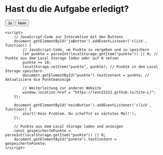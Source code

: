 <html lang="de">
<head>
    <meta charset="UTF-8">
    <meta name="viewport" content="width=device-width, initial-scale=1.0">
    <title>Fragene</title>
</head>
<body>
    <h1>Hast du die Aufgabe erledigt?</h1>
    <button id="jaButton">Ja</button>
    <button id="neinButton">Nein</button>

    <script>
        // JavaScript-Code zur Interaktion mit den Buttons
        document.getElementById('jaButton').addEventListener('click', function() {
            // JavaScript-Code, um Punkte zu vergeben und zu speichern
            let punkte = parseInt(localStorage.getItem("punkte")) || 0; // Punkte aus dem Local Storage laden oder auf 0 setzen
            punkte += 10;
            localStorage.setItem("punkte", punkte); // Punkte in den Local Storage speichern
            document.getElementById("punkte").textContent = punkte; // Aktualisiere die Punkteanzeige

            // Weiterleitung zur anderen Website
            window.location.href = "https://leon22221.github.io/Site-L/";
        });

        document.getElementById('neinButton').addEventListener('click', function() {
            alert('Kein Problem. Du schaffst es nächstes Mal!');
        });

        // Punkte aus dem Local Storage laden und anzeigen
        const gespeichertePunkte = parseInt(localStorage.getItem("punkte")) || 0;
        document.getElementById("punkte").textContent = gespeichertePunkte;
    </script>
</body>
</html>





